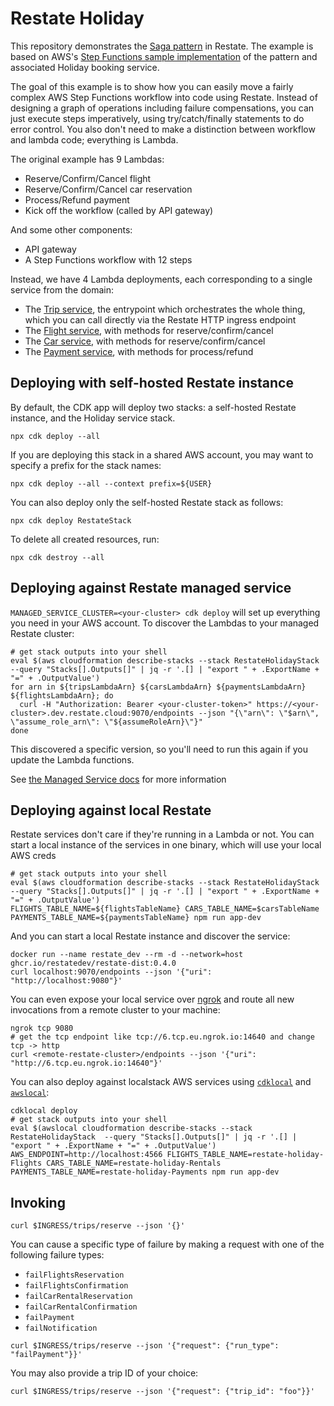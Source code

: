 # Restate Holiday

This repository demonstrates the [Saga pattern](https://docs.aws.amazon.com/prescriptive-guidance/latest/patterns/implement-the-serverless-saga-pattern-by-using-aws-step-functions.html)
in Restate. The example is based on AWS's [Step Functions sample implementation](https://github.com/aws-samples/step-functions-workflows-collection/tree/main/saga-pattern-tf)
of the pattern and associated Holiday booking service.

The goal of this example is to show how you can easily move a fairly complex AWS Step Functions workflow into code
using Restate. Instead of designing a graph of operations including failure compensations, you can just execute steps
imperatively, using try/catch/finally statements to do error control. You also don't need to make a distinction between
workflow and lambda code; everything is Lambda.

The original example has 9 Lambdas:

- Reserve/Confirm/Cancel flight
- Reserve/Confirm/Cancel car reservation
- Process/Refund payment
- Kick off the workflow (called by API gateway)
 
And some other components:

- API gateway
- A Step Functions workflow with 12 steps

Instead, we have 4 Lambda deployments, each corresponding to a single service from the domain:

- The [Trip service](./src/trips.ts), the entrypoint which orchestrates the whole thing, which you can call directly via
  the Restate HTTP ingress endpoint
- The [Flight service](./src/flights.ts), with methods for reserve/confirm/cancel
- The [Car service](./src/cars.ts), with methods for reserve/confirm/cancel
- The [Payment service](./src/payments.ts), with methods for process/refund

## Deploying with self-hosted Restate instance

By default, the CDK app will deploy two stacks: a self-hosted Restate instance, and the Holiday service stack. 

```shell
npx cdk deploy --all
```

If you are deploying this stack in a shared AWS account, you may want to specify a prefix for the stack names:

```shell
npx cdk deploy --all --context prefix=${USER}
```

You can also deploy only the self-hosted Restate stack as follows:

```shell
npx cdk deploy RestateStack
```

To delete all created resources, run:

```shell
npx cdk destroy --all
```

## Deploying against Restate managed service

`MANAGED_SERVICE_CLUSTER=<your-cluster> cdk deploy` will set up everything you need in your AWS account. To discover the Lambdas to your managed Restate cluster:
```shell 
# get stack outputs into your shell
eval $(aws cloudformation describe-stacks --stack RestateHolidayStack  --query "Stacks[].Outputs[]" | jq -r '.[] | "export " + .ExportName + "=" + .OutputValue')
for arn in ${tripsLambdaArn} ${carsLambdaArn} ${paymentsLambdaArn} ${flightsLambdaArn}; do
  curl -H "Authorization: Bearer <your-cluster-token>" https://<your-cluster>.dev.restate.cloud:9070/endpoints --json "{\"arn\": \"$arn\", \"assume_role_arn\": \"${assumeRoleArn}\"}"
done
```
This discovered a specific version, so you'll need to run this again if you update the Lambda functions.

See [the Managed Service docs](https://docs.restate.dev/restate/managed_service#giving-permission-for-your-cluster-to-invoke-your-lambdas) for more information

## Deploying against local Restate

Restate services don't care if they're running in a Lambda or not. 
You can start a local instance of the services in one binary, which will use your local AWS creds
```shell
# get stack outputs into your shell
eval $(aws cloudformation describe-stacks --stack RestateHolidayStack  --query "Stacks[].Outputs[]" | jq -r '.[] | "export " + .ExportName + "=" + .OutputValue')
FLIGHTS_TABLE_NAME=${flightsTableName} CARS_TABLE_NAME=$carsTableName PAYMENTS_TABLE_NAME=${paymentsTableName} npm run app-dev
```

And you can start a local Restate instance and discover the service:
```
docker run --name restate_dev --rm -d --network=host ghcr.io/restatedev/restate-dist:0.4.0
curl localhost:9070/endpoints --json '{"uri": "http://localhost:9080"}'
```

You can even expose your local service over [ngrok](https://ngrok.com/) and route all new invocations from a remote cluster to your machine:
```shell
ngrok tcp 9080
# get the tcp endpoint like tcp://6.tcp.eu.ngrok.io:14640 and change tcp -> http
curl <remote-restate-cluster>/endpoints --json '{"uri": "http://6.tcp.eu.ngrok.io:14640"}'
```

You can also deploy against localstack AWS services using [`cdklocal`](https://github.com/localstack/aws-cdk-local)
and [`awslocal`](https://github.com/localstack/awscli-local):
```shell
cdklocal deploy
# get stack outputs into your shell
eval $(awslocal cloudformation describe-stacks --stack RestateHolidayStack  --query "Stacks[].Outputs[]" | jq -r '.[] | "export " + .ExportName + "=" + .OutputValue')
AWS_ENDPOINT=http://localhost:4566 FLIGHTS_TABLE_NAME=restate-holiday-Flights CARS_TABLE_NAME=restate-holiday-Rentals PAYMENTS_TABLE_NAME=restate-holiday-Payments npm run app-dev
```

## Invoking

```shell
curl $INGRESS/trips/reserve --json '{}'
```

You can cause a specific type of failure by making a request with one of the following failure types:
 
- `failFlightsReservation`
- `failFlightsConfirmation`
- `failCarRentalReservation`
- `failCarRentalConfirmation`
- `failPayment`
- `failNotification`

```shell
curl $INGRESS/trips/reserve --json '{"request": {"run_type": "failPayment"}}'
```

You may also provide a trip ID of your choice:

```shell
curl $INGRESS/trips/reserve --json '{"request": {"trip_id": "foo"}}'
```
